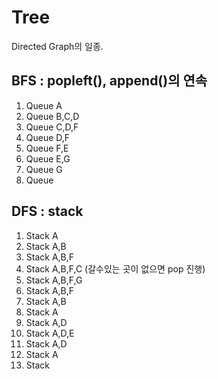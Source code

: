# Tree

Directed Graph의 일종.

## BFS : popleft(), append()의 연속
1. Queue A
2. Queue B,C,D
3. Queue C,D,F
4. Queue D,F
5. Queue F,E
6. Queue E,G
7. Queue G
8. Queue

## DFS : stack
1. Stack A
2. Stack A,B
3. Stack A,B,F
4. Stack A,B,F,C (갈수있는 곳이 없으면 pop 진행)
5. Stack A,B,F,G
6. Stack A,B,F
7. Stack A,B
8. Stack A
9. Stack A,D
10. Stack A,D,E
11. Stack A,D
12. Stack A
13. Stack 
